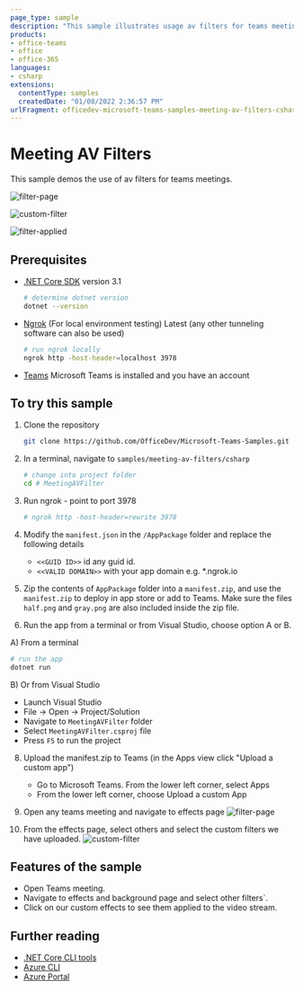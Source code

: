 ```yaml
---
page_type: sample
description: "This sample illustrates usage av filters for teams meeting."
products:
- office-teams
- office
- office-365
languages:
- csharp
extensions:
  contentType: samples
  createdDate: "01/08/2022 2:36:57 PM"
urlFragment: officedev-microsoft-teams-samples-meeting-av-filters-csharp
---
```


# Meeting AV Filters

This sample demos the use of av filters for teams meetings. 

![filter-page](MeetingAVFilter/Images/MeetingFilterPage.png)

![custom-filter](MeetingAVFilter/Images/CustomFilters.png)

![filter-applied](MeetingAVFilter/Images/FilterApplied.png)


## Prerequisites

- [.NET Core SDK](https://dotnet.microsoft.com/download) version 3.1

  ```bash
  # determine dotnet version
  dotnet --version
  ```

- [Ngrok](https://ngrok.com/download) (For local environment testing) Latest (any other tunneling software can also be used)
  ```bash
  # run ngrok locally
  ngrok http -host-header=localhost 3978
  ```

- [Teams](https://teams.microsoft.com) Microsoft Teams is installed and you have an account

## To try this sample

1) Clone the repository
   ```bash
   git clone https://github.com/OfficeDev/Microsoft-Teams-Samples.git
   ```

3) In a terminal, navigate to `samples/meeting-av-filters/csharp`

    ```bash
    # change into project folder
    cd # MeetingAVFilter
    ```
4) Run ngrok - point to port 3978

    ```bash
    # ngrok http -host-header=rewrite 3978
    ```
5) Modify the `manifest.json` in the `/AppPackage` folder and replace the following details
   - `<<GUID ID>>` id any guid id.
   - `<<VALID DOMAIN>>` with your app domain e.g. *.ngrok.io

6) Zip the contents of `AppPackage` folder into a `manifest.zip`, and use the `manifest.zip` to deploy in app store or add to Teams. Make sure the files `half.png` and `gray.png` are also included inside the zip file.

7) Run the app from a terminal or from Visual Studio, choose option A or B.

  A) From a terminal

  ```bash
  # run the app
  dotnet run
  ```

  B) Or from Visual Studio

  - Launch Visual Studio
  - File -> Open -> Project/Solution
  - Navigate to `MeetingAVFilter` folder
  - Select `MeetingAVFilter.csproj` file
  - Press `F5` to run the project

8) Upload the manifest.zip to Teams (in the Apps view click "Upload a custom app")
   - Go to Microsoft Teams. From the lower left corner, select Apps
   - From the lower left corner, choose Upload a custom App

9) Open any teams meeting and navigate to effects page
  ![filter-page](MeetingAVFilter/Images/MeetingFilterPage.png)

10) From the effects page, select others and select the custom filters we have uploaded.
  ![custom-filter](MeetingAVFilter/Images/CustomFilters.png)

## Features of the sample

- Open Teams meeting.
- Navigate to effects and background page and select other filters`.
- Click on our custom effects to see them applied to the video stream.

## Further reading

- [.NET Core CLI tools](https://docs.microsoft.com/en-us/dotnet/core/tools/?tabs=netcore2x)
- [Azure CLI](https://docs.microsoft.com/cli/azure/?view=azure-cli-latest)
- [Azure Portal](https://portal.azure.com)

